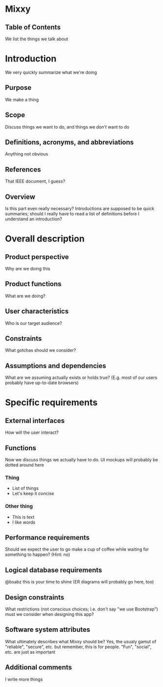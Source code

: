 # Mixxy

## Table of Contents

We list the things we talk about

# Introduction

We very quickly summarize what we're doing

## Purpose

We make a thing

## Scope

Discuss things we want to do, and things we *don't* want to do

## Definitions, acronyms, and abbreviations

Anything not obvious

## References

That IEEE document, I guess?

## Overview

Is this part even really necessary?  Introductions are supposed to be quick summaries; should I really have to read a list of definitions before I understand an introduction?

# Overall description

## Product perspective

Why are we doing this

## Product functions

What are we doing?

## User characteristics

Who is our target audience?

## Constraints

What gotchas should we consider?

## Assumptions and dependencies

What are we assuming actually exists or holds true?  (E.g. most of our users probably have up-to-date browsers)

# Specific requirements

## External interfaces

How will the user interact?

## Functions

Now we discuss things we actually have to do.  UI mockups will probably be dotted around here

### Thing
  - List of things
  - Let's keep it concise

### Other thing
  - This is text
  - I like words

## Performance requirements

Should we expect the user to go make a cup of coffee while waiting for something to happen?  (Hint: no)

## Logical database requirements

@bsabz this is your time to shine (ER diagrams will probably go here, too)

## Design constraints

What restrictions (not conscious choices; I.e. don't say "we use Bootstrap") must we consider when designing this app?

## Software system attributes

What ultimately describes what Mixxy should be?  Yes, the usualy gamut of "reliable", "secure", etc. but remember, this is for people.  "Fun", "social", etc. are just as important

## Additional comments

I write more things

